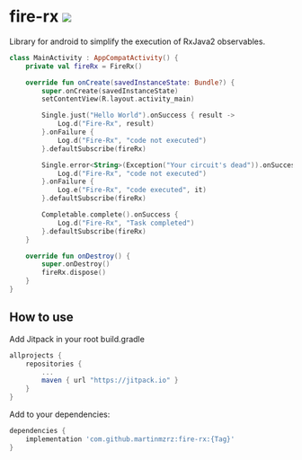 # fire-rx  [![](https://jitpack.io/v/martinmzrz/fire-rx.svg)](https://jitpack.io/#martinmzrz/fire-rx)

Library for android to simplify the execution of RxJava2 observables.

```kotlin
class MainActivity : AppCompatActivity() {
    private val fireRx = FireRx()

    override fun onCreate(savedInstanceState: Bundle?) {
        super.onCreate(savedInstanceState)
        setContentView(R.layout.activity_main)

        Single.just("Hello World").onSuccess { result ->
            Log.d("Fire-Rx", result)
        }.onFailure {
            Log.d("Fire-Rx", "code not executed")
        }.defaultSubscribe(fireRx)

        Single.error<String>(Exception("Your circuit's dead")).onSuccess {
            Log.d("Fire-Rx", "code not executed")
        }.onFailure {
            Log.e("Fire-Rx", "code executed", it)
        }.defaultSubscribe(fireRx)

        Completable.complete().onSuccess {
            Log.d("Fire-Rx", "Task completed")
        }.defaultSubscribe(fireRx)
    }

    override fun onDestroy() {
        super.onDestroy()
        fireRx.dispose()
    }
}
```

## How to use
Add Jitpack in your root build.gradle

```groovy
allprojects {
    repositories {
        ...
        maven { url "https://jitpack.io" }
    }
}
```
Add to your dependencies:
```groovy
dependencies {
    implementation 'com.github.martinmzrz:fire-rx:{Tag}'
}
```
